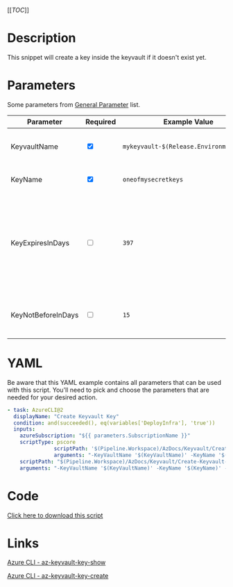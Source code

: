 [[_TOC_]]

# Description

This snippet will create a key inside the keyvault if it doesn't exist yet.

# Parameters

Some parameters from [General Parameter](/Azure/Azure-CLI-Snippets) list.

| Parameter          | Required                        | Example Value                           | Description                                                                                                 |
| ------------------ | ------------------------------- | --------------------------------------- | ----------------------------------------------------------------------------------------------------------- |
| KeyvaultName       | <input type="checkbox" checked> | `mykeyvault-$(Release.EnvironmentName)` | This is the keyvault name to use.                                                                           |
| KeyName            | <input type="checkbox" checked> | `oneofmysecretkeys`                     | This is the keyname to use.                                                                                 |
| KeyExpiresInDays   | <input type="checkbox">         | `397`                                   | This is the amount of days before the key will expire. Defauls to 397 and should be equal or less than 397. |
| KeyNotBeforeInDays | <input type="checkbox">         | `15`                                    | This is the amount of days before the key will be active.                                                   |

# YAML

Be aware that this YAML example contains all parameters that can be used with this script. You'll need to pick and choose the parameters that are needed for your desired action.

```yaml
- task: AzureCLI@2
  displayName: "Create Keyvault Key"
  condition: and(succeeded(), eq(variables['DeployInfra'], 'true'))
  inputs:
    azureSubscription: "${{ parameters.SubscriptionName }}"
    scriptType: pscore
               scriptPath: '$(Pipeline.Workspace)/AzDocs/Keyvault/Create-Keyvault-Key.ps1'
               arguments: "-KeyVaultName '$(KeyVaultName)' -KeyName '$(KeyName)' -KeyExpiresInDays '$(KeyExpiresInDays)' -KeyNotBeforeInDays '$(KeyNotBeforeInDays)'"
    scriptPath: "$(Pipeline.Workspace)/AzDocs/Keyvault/Create-Keyvault-Key.ps1"
    arguments: "-KeyVaultName '$(KeyVaultName)' -KeyName '$(KeyName)' -KeyExpiresInDays '$(KeyExpiresInDays)' -KeyNotBeforeInDays '$(KeyNotBeforeInDays)'"
```

# Code

[Click here to download this script](../../../../src/Keyvault/Create-Keyvault-Key.ps1)

# Links

[Azure CLI - az-keyvault-key-show](https://docs.microsoft.com/en-us/cli/azure/keyvault/key?view=azure-cli-latest#az-keyvault-key-show)

[Azure CLI - az-keyvault-key-create](https://docs.microsoft.com/en-us/cli/azure/keyvault/key?view=azure-cli-latest#az-keyvault-key-create)
